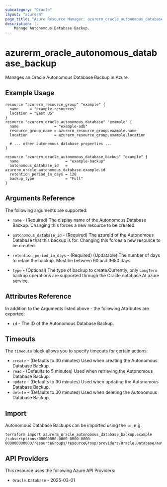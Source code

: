 ```yaml
---
subcategory: "Oracle"
layout: "azurerm"
page_title: "Azure Resource Manager: azurerm_oracle_autonomous_database_backup"
description: |-
    Manage Autonomous Database Backup.
---
```


# azurerm_oracle_autonomous_database_backup

Manages an Oracle Autonomous Database Backup in Azure.

## Example Usage

```hcl
resource "azurerm_resource_group" "example" {
  name     = "example-resources"
  location = "East US"
}
resource "azurerm_oracle_autonomous_database" "example" {
  name                = "example-adb"
  resource_group_name = azurerm_resource_group.example.name
  location            = azurerm_resource_group.example.location

  # ... other autonomous database properties ...
}

resource "azurerm_oracle_autonomous_database_backup" "example" {
  name                     = "example-backup"
  autonomous_database_id   = azurerm_oracle_autonomous_database.example.id
  retention_period_in_days = 120
  backup_type              = "Full"
}

```

## Arguments Reference
The following arguments are supported:

* `name` - (Required) The display name of the Autonomous Database Backup. Changing this forces a new resource to be created.

* `autonomous_database_id` - (Required) The azureId of the Autonomous Database that this backup is for. Changing this forces a new resource to be created.

* `retention_period_in_days` - (Required) (Updatable) The number of days to retain the backup. Must be between 90 and 3650 days.

* `type` - (Optional) The type of backup to create.Currently, only `LongTerm` backup operations are supported through the Oracle database At azure service.

## Attributes Reference
In addition to the Arguments listed above - the following Attributes are exported:

* `id` - The ID of the Autonomous Database Backup.

## Timeouts
The `timeouts` block allows you to specify timeouts for certain actions:

* `create` - (Defaults to 30 minutes) Used when creating the Autonomous Database Backup.
* `read` - (Defaults to 5 minutes) Used when retrieving the Autonomous Database Backup.
* `update` - (Defaults to 30 minutes) Used when updating the Autonomous Database Backup.
* `delete` - (Defaults to 30 minutes) Used when deleting the Autonomous Database Backup.

## Import

Autonomous Database Backups can be imported using the `id`, e.g.

```shell
terraform import azurerm_oracle_autonomous_database_backup.example /subscriptions/00000000-0000-0000-0000-000000000000/resourceGroups/resourceGroup/providers/Oracle.Database/autonomousDatabases/autonomousDatabase1/autonomousDatabaseBackups/autonomousDatabaseBackup1
```

## API Providers
<!-- This section is generated, changes will be overwritten -->
This resource uses the following Azure API Providers:

* `Oracle.Database` - 2025-03-01
